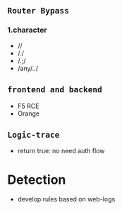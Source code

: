 ## `Router Bypass`
### 1.character
- //
- /./
- /.;/
- /any/../



## `frontend and backend`
- F5 RCE
- Orange


## `Logic-trace`
- return true: no need auth flow



# Detection
- develop rules based on web-logs

